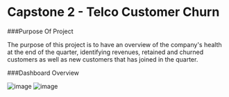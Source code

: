 # Capstone 2 - Telco Customer Churn



###Purpose Of Project

The purpose of this project is to have an overview of the company's health at the end of the quarter, identifying revenues, retained and churned customers as well as new customers that has joined in the quarter.

###Dashboard Overview

![image](https://user-images.githubusercontent.com/34051347/119115343-a94a3300-ba59-11eb-93cc-d31708bc699f.png)
![image](https://user-images.githubusercontent.com/34051347/119115390-b5ce8b80-ba59-11eb-8d72-e3cd80b483e2.png)



